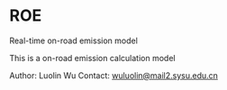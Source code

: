 # ROE
Real-time on-road emission model

This is a on-road emission calculation model


Author: Luolin Wu 
Contact: wuluolin@mail2.sysu.edu.cn
